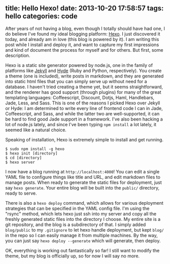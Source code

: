 title: Hello Hexo!
date: 2013-10-20 17:58:57
tags: hello
categories: code
---

After years of not having a blog, even though I totally should have had one, I do believe I've found my ideal blogging platform: [Hexo](http://zespia.tw/hexo).  I just discovered it today, and already am in love (this blog is powered by it).  I am writing this post while I install and deploy it, and want to capture my first impressions and kind of document the process for myself and for others.  But first, some description.

Hexo is a static site generator powered by node.js, one in the family of platforms like [Jekyll](jekyllrb.com) and [Hyde](http://ringce.com/hyde) (Ruby and Python, respectively).  You create a theme (one is included), write posts in markdown, and they are generated into static html files that you can simply serve up without need for a database.  I haven't tried creating a theme yet, but it seems straightforward, and the renderer has good support (through plugins) for many of the great templating languages: Coffeescript, Discount, Dotjs, Haml, Handlebars, Jade, Less, and Sass.  This is one of the reasons I picked Hexo over Jekyll or Hyde: I am determined to write every line of frontend code I can in Jade, Coffeescript, and Sass, and while the latter two are well-supported, it can be hard to find good Jade support in a framework.  I've also been hacking a lot of node.js lately, and since I've been typing `npm install` a lot lately, it seemed like a natural choice.

Speaking of installation, Hexo is extremely simple to install and get running.

	$ sudo npm install -g hexo
	$ hexo init [directory]
	$ cd [directory]
	$ hexo server

I now have a blog running at `http://localhost:4000`!  You can edit a single YAML file to configure things like title and URL, and edit markdown files to manage posts.  When ready to generate the static files for deployment, just say `hexo generate`.  Your entire blog will be built into the `public/` directory, ready to serve.

There is also a `hexo deploy` command, which allows for various deployment strategies that can be specified in the YAML config file.  I'm using the "rsync" method, which lets hexo just ssh into my server and copy all the freshly generated static files into the directory I choose.  My entire site is a git repository, and the blog is a subdirectory of that.  I simply added `blog/public` to my `.gitignore` to let hexo handle deployment, but kept `blog/` in the repo so I can easily manage it from multiple machines.  By the way, you can just say `hexo deploy --generate` which will generate, then deploy.

OK, everything is working out fantastically so far!  I still want to modify the theme, but my blog is officially up, so for now I will say no more.